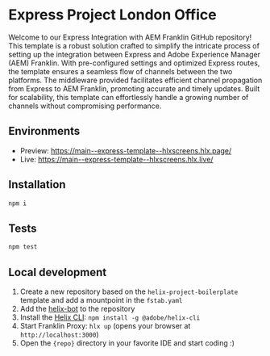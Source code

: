 # Express Project London Office
Welcome to our Express Integration with AEM Franklin GitHub repository! This template is a robust solution crafted to simplify the intricate process of setting up the integration between Express and Adobe Experience Manager (AEM) Franklin. With pre-configured settings and optimized Express routes, the template ensures a seamless flow of channels between the two platforms. The middleware provided facilitates efficient channel propagation from Express to AEM Franklin, promoting accurate and timely updates. Built for scalability, this template can effortlessly handle a growing number of channels without compromising performance. 

## Environments
- Preview: https://main--express-template--hlxscreens.hlx.page/
- Live: https://main--express-template--hlxscreens.hlx.live/

## Installation

```sh
npm i
```

## Tests

```sh
npm test
```

## Local development

1. Create a new repository based on the `helix-project-boilerplate` template and add a mountpoint in the `fstab.yaml`
1. Add the [helix-bot](https://github.com/apps/helix-bot) to the repository
1. Install the [Helix CLI](https://github.com/adobe/helix-cli): `npm install -g @adobe/helix-cli`
1. Start Franklin Proxy: `hlx up` (opens your browser at `http://localhost:3000`)
1. Open the `{repo}` directory in your favorite IDE and start coding :)
